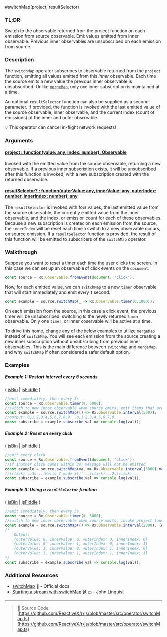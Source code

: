 #switchMap(project, resultSelector)

### TL;DR:
Switch to the observable returned from the project function on each emission from source observable. Emit values emitted from inner observable. Previous inner observables are unsubscribed on each emission from source.

### Description
The `switchMap` operator subscribes to observable returned from the `project` function, emitting all values emitted from this *inner* observable. Each time the source emits a new value the previous inner observable is unsubscribed. Unlike [`mergeMap`](mergemap.md), only one inner subscription is maintained at a time.

An optional `resultSelector` function can also be supplied as a second parameter. If provided, the function is invoked with the last emitted value of the source observable, inner observable, and the current index (count of emissions) of the inner and outer observable.

:bulb: This operator can cancel in-flight network requests!

### Arguments

#### [project : function(value: any, index: number): Observable](#example-1-restart-interval-every-5-seconds)
Invoked with the emitted value from the source observable, returning a new observable.  If a previous inner subscription exists, it will be unsubscribed after this function is invoked, with a new subscription created with the returned observable. 

#### [resultSelector? : function(outerValue: any, innerValue: any, outerIndex: number, innerIndex: number): any](#example-3-using-a-resultselector-function)
The `resultSelector` is invoked with four values, the last emitted value from the source observable, the currently emitted value from the inner observable, and the index, or emission count for each of these observables. Because a new subscription is created on each emission from the source, the `innerIndex` will be reset each time a switch to a new observable occurs, on source emission.  If a `resultSelector` function is provided, the result of this function will be emitted to subscribers of the `switchMap` operator.

### Walkthrough
Suppose you want to reset a timer each time the user clicks the screen. In this case we can set up an observable of click events on the `document`:

```js
const source = Rx.Observable.fromEvent(document, 'click');
```

Now, for each emitted value, we can `switchMap` to a new `timer` observable that will start immediately and emit every `1` second:

```js
const example = source.switchMap(_ => Rx.Observable.timer(0,1000));
```

On each emission from the source, in this case a click event, the previous timer will be unsubscribed, switching to the newly returned `timer` observable. Only one `timer`, or inner observable will be active at a time. 

To drive this home, change any of the below examples to utilize [`mergeMap`](mergemap.md) instead of `switchMap`. You will see each emission from the source creating a new inner subscription without unsubscribing from previous inner observables. This is the main difference between `switchMap` and `mergeMap`, and why `switchMap` if often considered a safer default option.

### Examples

##### Example 1: Restart interval every 5 seconds

( [jsBin](http://jsbin.com/birepuveya/1/edit?js,console) | [jsFiddle](https://jsfiddle.net/btroncone/6pz981gd/) )

```js
//emit immediately, then every 5s
const source = Rx.Observable.timer(0, 5000);
//switch to new inner observable when source emits, emit items that are emitted
const example = source.switchMap(() => Rx.Observable.interval(500));
//output: 0,1,2,3,4,5,6,7,8,9...0,1,2,3,4,5,6,7,8
const subscribe = example.subscribe(val => console.log(val));
```

##### Example 2: Reset on every click

( [jsBin](http://jsbin.com/zoruboxogo/1/edit?js,console) | [jsFiddle](https://jsfiddle.net/btroncone/y11v8aqz/) )

```js
//emit every click
const source = Rx.Observable.fromEvent(document, 'click');
//if another click comes within 3s, message will not be emitted
const example = source.switchMap(val => Rx.Observable.interval(3000).mapTo('Hello, I made it!'));
//(click)...3s...'Hello I made it!'...(click)...2s(click)...
const subscribe = example.subscribe(val => console.log(val));
```

##### Example 3: Using a `resultSelector` function

( [jsBin](http://jsbin.com/qobapubeze/1/edit?js,console) | [jsFiddle](https://jsfiddle.net/btroncone/nqfu534y/) )

```js
//emit immediately, then every 5s
const source = Rx.Observable.timer(0, 5000);
//switch to new inner observable when source emits, invoke project function and emit values
const example = source.switchMap(() => Rx.Observable.interval(2000), (outerValue, innerValue, outerIndex, innerIndex) => ({outerValue, innerValue, outerIndex, innerIndex}));
/*
	Output:
	{outerValue: 0, innerValue: 0, outerIndex: 0, innerIndex: 0}
	{outerValue: 0, innerValue: 1, outerIndex: 0, innerIndex: 1}
	{outerValue: 1, innerValue: 0, outerIndex: 1, innerIndex: 0}
	{outerValue: 1, innerValue: 1, outerIndex: 1, innerIndex: 1}
*/
const subscribe = example.subscribe(val => console.log(val));
```

### Additional Resources
* [switchMap](http://reactivex.io/rxjs/class/es6/Observable.js~Observable.html#instance-method-switchMap) :newspaper: - Official docs
* [Starting a stream with switchMap](https://egghead.io/lessons/rxjs-starting-a-stream-with-switchmap?course=step-by-step-async-javascript-with-rxjs) :video_camera: :dollar: - John Linquist

---
> :file_folder: Source Code:  [https://github.com/ReactiveX/rxjs/blob/master/src/operator/switchMap.ts](https://github.com/ReactiveX/rxjs/blob/master/src/operator/switchMap.ts)
